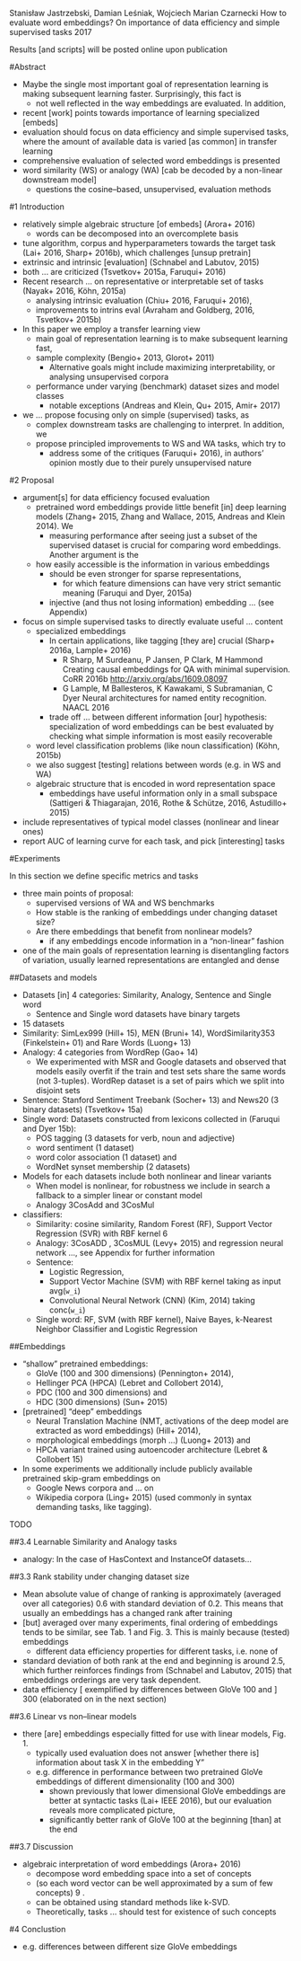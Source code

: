 Stanisław Jastrzebski, Damian Leśniak, Wojciech Marian Czarnecki
How to evaluate word embeddings?
  On importance of data efficiency and simple supervised tasks
2017

Results [and scripts] will be posted online upon publication

#Abstract

* Maybe the single most important goal of representation learning is making
  subsequent learning faster. Surprisingly, this fact is
  * not well reflected in the way embeddings are evaluated. In addition,
* recent [work] points towards importance of learning specialized [embeds]
* evaluation should focus on data efficiency and simple supervised tasks,
  where the amount of available data is varied [as common] in transfer learning
* comprehensive evaluation of selected word embeddings is presented
* word similarity (WS) or analogy (WA) [cab be decoded by a non-linear 
  downstream model]
  * questions the cosine–based, unsupervised, evaluation methods

#1 Introduction

* relatively simple algebraic structure [of embeds] (Arora+ 2016)
  * words can be decomposed into an overcomplete basis
* tune algorithm, corpus and hyperparameters towards the target task
  (Lai+ 2016, Sharp+ 2016b), which challenges [unsup pretrain]
* extrinsic and intrinsic [evaluation] (Schnabel and Labutov, 2015)
* both ... are criticized (Tsvetkov+ 2015a, Faruqui+ 2016)
* Recent research ... on representative or interpretable set of tasks
  (Nayak+ 2016, Köhn, 2015a)
  * analysing intrinsic evaluation (Chiu+ 2016, Faruqui+ 2016),
  * improvements to intrins eval (Avraham and Goldberg, 2016, Tsvetkov+ 2015b)
* In this paper we employ a transfer learning view
  * main goal of representation learning is to make subsequent learning fast,
  * sample complexity (Bengio+ 2013, Glorot+ 2011)
    * Alternative goals might include maximizing interpretability, or
      analysing unsupervised corpora
  * performance under varying (benchmark) dataset sizes and model classes
    * notable exceptions (Andreas and Klein, Qu+ 2015, Amir+ 2017)
* we ... propose focusing only on simple (supervised) tasks, as
  * complex downstream tasks are challenging to interpret. In addition, we
  * propose principled improvements to WS and WA tasks, which try to
    * address some of the critiques (Faruqui+ 2016), in authors’ opinion
      mostly due to their purely unsupervised nature

#2 Proposal

* argument[s] for data efficiency focused evaluation
  * pretrained word embeddings provide little benefit [in] deep learning models
    (Zhang+ 2015, Zhang and Wallace, 2015, Andreas and Klein 2014). We
    * measuring performance after seeing just a subset of the supervised
      dataset is crucial for comparing word embeddings. Another argument is the
  * how easily accessible is the information in various embeddings
    * should be even stronger for sparse representations,
      * for which feature dimensions can have very strict semantic meaning
        (Faruqui and Dyer, 2015a)
    * injective (and thus not losing information) embedding ... (see Appendix)
* focus on simple supervised tasks to directly evaluate useful ...  content
  * specialized embeddings
    * In certain applications, like tagging [they are] crucial
      (Sharp+ 2016a, Lample+ 2016)
      * R Sharp, M Surdeanu, P Jansen, P Clark,  M Hammond
        Creating causal embeddings for QA with minimal supervision. 
        CoRR 2016b http://arxiv.org/abs/1609.08097
      * G Lample, M Ballesteros, K Kawakami, S Subramanian, C Dyer
        Neural architectures for named entity recognition.
        NAACL 2016
    * trade off ... between different information
      [our] hypothesis: specialization of word embeddings can be best evaluated
      by checking what simple information is most easily recoverable
  * word level classification problems (like noun classification) (Köhn, 2015b)
  * we also suggest [testing] relations between words (e.g. in WS and WA)
  * algebraic structure that is encoded in word representation space
    * embeddings have useful information only in a small subspace
      (Sattigeri & Thiagarajan, 2016, Rothe & Schütze, 2016, Astudillo+ 2015)
* include representatives of typical model classes (nonlinear and linear ones)
* report AUC of learning curve for each task, and pick [interesting] tasks

#Experiments

In this section we define specific metrics and tasks
* three main points of proposal:
  * supervised versions of WA and WS benchmarks
  * How stable is the ranking of embeddings under changing dataset size?
  * Are there embeddings that benefit from nonlinear models?
    * if any embeddings encode information in a “non-linear” fashion
* one of the main goals of representation learning is disentangling factors of
  variation, usually learned representations are entangled and dense

##Datasets and models

* Datasets [in] 4 categories: Similarity, Analogy, Sentence and Single word
  * Sentence and Single word datasets have binary targets
* 15 datasets
* Similarity: SimLex999 (Hill+ 15), MEN (Bruni+ 14),
  WordSimilarity353 (Finkelstein+ 01) and Rare Words (Luong+ 13)
* Analogy: 4 categories from WordRep (Gao+ 14)
  * We experimented with MSR and Google datasets and observed that
    models easily overfit if the train and test sets share the same words (not
    3-tuples). WordRep dataset is a set of pairs which we split into disjoint
    sets
* Sentence: Stanford Sentiment Treebank (Socher+ 13) and
  News20 (3 binary datasets) (Tsvetkov+ 15a)
* Single word: 
  Datasets constructed from lexicons collected in (Faruqui and Dyer 15b):
  * POS tagging (3 datasets for verb, noun and adjective)
  * word sentiment (1 dataset)
  * word color association (1 dataset) and
  * WordNet synset membership (2 datasets)
* Models for each datasets include both nonlinear and linear variants
  * When model is nonlinear, for robustness we include in search a fallback
    to a simpler linear or constant model
  * Analogy 3CosAdd and 3CosMul
* classifiers:
  * Similarity: cosine similarity, Random Forest (RF), Support Vector Regression
    (SVR) with RBF kernel 6 
  * Analogy: 3CosADD , 3CosMUL (Levy+ 2015) and
    regression neural network ..., see Appendix for further information
  * Sentence:
    * Logistic Regression,
    * Support Vector Machine (SVM) with RBF kernel taking as input avg(`w_i`)
    * Convolutional Neural Network (CNN) (Kim, 2014) taking conc(`w_i`)
  * Single word: RF, SVM (with RBF kernel), Naive Bayes,
    k-Nearest Neighbor Classifier and Logistic Regression
    
##Embeddings

* “shallow” pretrained embeddings: 
  * GloVe (100 and 300 dimensions) (Pennington+ 2014), 
  * Hellinger PCA (HPCA) (Lebret and Collobert 2014), 
  * PDC (100 and 300 dimensions) and 
  * HDC (300 dimensions) (Sun+ 2015)
* [pretrained] “deep” embeddings
  * Neural Translation Machine (NMT, activations of the deep model are
    extracted as word embeddings) (Hill+ 2014), 
  * morphological embeddings (morph ...) (Luong+ 2013) and 
  * HPCA variant trained using autoencoder architecture (Lebret & Collobert 15)
* In some experiments we additionally include publicly available pretrained
  skip-gram embeddings on 
  * Google News corpora and ...  on 
  * Wikipedia corpora (Ling+ 2015) (used commonly in syntax demanding tasks,
    like tagging).

TODO

##3.4 Learnable Similarity and Analogy tasks

* analogy: In the case of HasContext and InstanceOf datasets...

##3.3 Rank stability under changing dataset size

* Mean absolute value of change of ranking is approximately (averaged over all
  categories) 0.6 with standard deviation of 0.2. This means that usually an
  embeddings has a changed rank after training
* [but] averaged over many experiments, final ordering of embeddings tends to
  be similar, see Tab. 1 and Fig. 3. This is mainly because (tested) embeddings
  * different data efficiency properties for different tasks, i.e. none of
* standard deviation of both rank at the end and beginning is around 2.5, which
  further reinforces findings from (Schnabel and Labutov, 2015) that embeddings
  orderings are very task dependent.
* data efficiency [ exemplified by differences between GloVe 100 and ] 300
  (elaborated on in the next section)

##3.6 Linear vs non–linear models

* there [are] embeddings especially fitted for use with linear models, Fig. 1.  
  * typically used evaluation does not answer [whether there is] information
    about task X in the embedding Y” 
  * e.g. difference in performance between two pretrained GloVe embeddings of
    different dimensionality (100 and 300)
    * shown previously that lower dimensional GloVe embeddings are better at
      syntactic tasks (Lai+ IEEE 2016), but 
      our evaluation reveals more complicated picture,
    * significantly better rank of GloVe 100 at the beginning [than] at the end 

##3.7 Discussion

* algebraic interpretation of word embeddings (Arora+ 2016)
  * decompose word embedding space into a set of concepts 
  * (so each word vector can be well approximated by a sum of few concepts) 9 .
  * can be obtained using standard methods like k-SVD.
  * Theoretically, tasks ... should test for existence of such concepts

#4 Conclustion

* e.g. differences between different size GloVe embeddings
